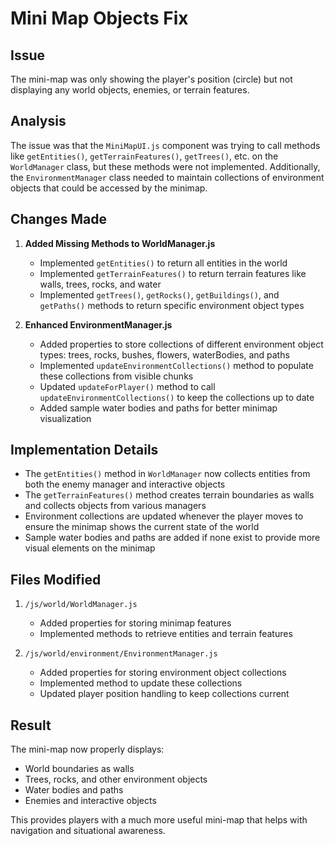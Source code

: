 # Mini Map Objects Fix

## Issue
The mini-map was only showing the player's position (circle) but not displaying any world objects, enemies, or terrain features.

## Analysis
The issue was that the `MiniMapUI.js` component was trying to call methods like `getEntities()`, `getTerrainFeatures()`, `getTrees()`, etc. on the `WorldManager` class, but these methods were not implemented. Additionally, the `EnvironmentManager` class needed to maintain collections of environment objects that could be accessed by the minimap.

## Changes Made

1. **Added Missing Methods to WorldManager.js**
   - Implemented `getEntities()` to return all entities in the world
   - Implemented `getTerrainFeatures()` to return terrain features like walls, trees, rocks, and water
   - Implemented `getTrees()`, `getRocks()`, `getBuildings()`, and `getPaths()` methods to return specific environment object types

2. **Enhanced EnvironmentManager.js**
   - Added properties to store collections of different environment object types: trees, rocks, bushes, flowers, waterBodies, and paths
   - Implemented `updateEnvironmentCollections()` method to populate these collections from visible chunks
   - Updated `updateForPlayer()` method to call `updateEnvironmentCollections()` to keep the collections up to date
   - Added sample water bodies and paths for better minimap visualization

## Implementation Details
- The `getEntities()` method in `WorldManager` now collects entities from both the enemy manager and interactive objects
- The `getTerrainFeatures()` method creates terrain boundaries as walls and collects objects from various managers
- Environment collections are updated whenever the player moves to ensure the minimap shows the current state of the world
- Sample water bodies and paths are added if none exist to provide more visual elements on the minimap

## Files Modified
1. `/js/world/WorldManager.js`
   - Added properties for storing minimap features
   - Implemented methods to retrieve entities and terrain features

2. `/js/world/environment/EnvironmentManager.js`
   - Added properties for storing environment object collections
   - Implemented method to update these collections
   - Updated player position handling to keep collections current

## Result
The mini-map now properly displays:
- World boundaries as walls
- Trees, rocks, and other environment objects
- Water bodies and paths
- Enemies and interactive objects

This provides players with a much more useful mini-map that helps with navigation and situational awareness.